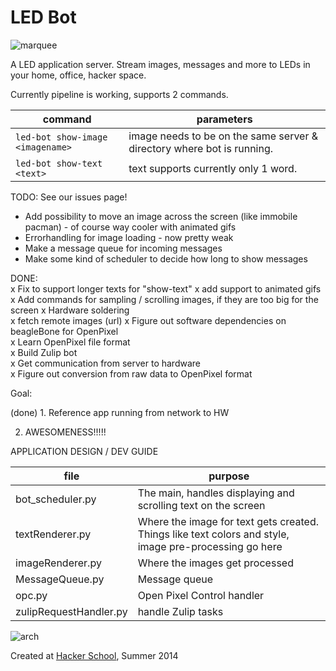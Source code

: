 LED Bot
=========

![marquee](./test/marquee1.gif)

A LED application server. Stream images, messages and more to LEDs in your home, office, hacker space.

Currently pipeline is working, supports 2 commands.

| command                              | parameters         | 
| ------------------------------------ | ------------------ |
| ```led-bot show-image <imagename>``` | image needs to be on the same server & directory where bot is running.  |
| ```led-bot show-text <text>```       | text supports currently only 1 word.  |


TODO:
See our issues page!

- Add possibility to move an image across the screen (like immobile pacman) - of course way cooler with animated gifs
- Errorhandling for image loading - now pretty weak 
- Make a message queue for incoming messages
- Make some kind of scheduler to decide how long to show messages

DONE:  
x Fix to support longer texts for "show-text"
x add support to animated gifs
x Add commands for sampling / scrolling images, if they are too big for the screen
x Hardware soldering  
x fetch remote images (url)
x Figure out software dependencies on beagleBone for OpenPixel  
x Learn OpenPixel file format  
x Build Zulip bot  
x Get communication from server to hardware  
x Figure out conversion from raw data to OpenPixel format  


Goal:

(done) 1. Reference app running from network to HW

2. AWESOMENESS!!!!!

APPLICATION DESIGN / DEV GUIDE

| file                  | purpose         	| 
| --------------------- | ------------------|
| bot_scheduler.py		| The main, handles displaying and scrolling text on the screen 					|
| textRenderer.py		| Where the image for text gets created. Things like text colors and style, image pre-processing go here 		|
| imageRenderer.py  	| Where the images get processed				|
| MessageQueue.py  		| Message queue 								|
| opc.py 				| Open Pixel Control handler 					|
| zulipRequestHandler.py| handle Zulip tasks							|


![arch](./architecture.png)


Created at [Hacker School](https://hackerschool.com), Summer 2014

